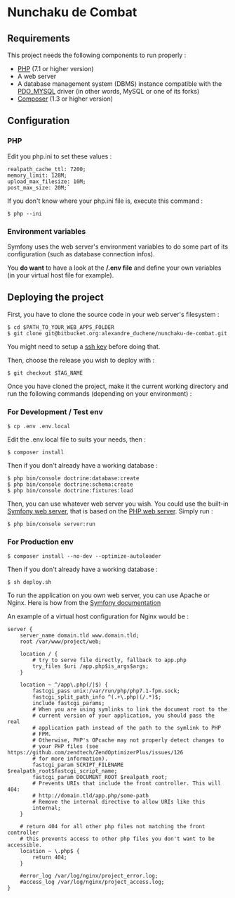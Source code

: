 # Nunchaku de Combat
## Requirements
This project needs the following components to run properly :
- [PHP](https://www.php.net/manual/fr/install.php) (7.1 or higher version)
- A web server
- A database management system (DBMS) instance compatible with the [PDO_MYSQL](https://www.php.net/manual/en/ref.pdo-mysql.php) driver (in other words, MySQL or one of its forks)
- [Composer](https://getcomposer.org/) (1.3 or higher version)


## Configuration
### PHP

Edit you php.ini to set these values :
```
realpath_cache_ttl: 7200;
memory_limit: 128M;
upload_max_filesize: 10M;
post_max_size: 20M;`
```

If you don't know where your php.ini file is, execute this command :

```
$ php --ini
```

### Environment variables
Symfony uses the web server's environment variables to do some part of its configuration (such as database connection infos).

You **do want** to have a look at the **/.env file** and define your own variables (in your virtual host file for example).

## Deploying the project
First, you have to clone the source code in your web server's filesystem :
```
$ cd $PATH_TO_YOUR_WEB_APPS_FOLDER
$ git clone git@bitbucket.org:alexandre_duchene/nunchaku-de-combat.git
```
You might need to setup a [ssh key](https://confluence.atlassian.com/bitbucket/set-up-an-ssh-key-728138079.html) before doing that.

Then, choose the release you wish to deploy with :
```
$ git checkout $TAG_NAME
```
Once you have cloned the project, make it the current working directory and run the following commands (depending on your environment) :

### For Development / Test env
```
$ cp .env .env.local
```
Edit the .env.local file to suits your needs, then :
```
$ composer install
```
Then if you don't already have a working database :
```
$ php bin/console doctrine:database:create
$ php bin/console doctrine:schema:create
$ php bin/console doctrine:fixtures:load
```
Then, you can use whatever web server you wish.
You could use the built-in [Symfony web server](https://symfony.com/doc/3.4/setup/symfony_server.html), that is based on the [PHP web server](https://www.php.net/manual/en/features.commandline.webserver.php).
Simply run :
```
$ php bin/console server:run
```

### For Production env
```
$ composer install --no-dev --optimize-autoloader
```
Then if you don't already have a working database :
```
$ sh deploy.sh
```

To run the application on you own web server, you can use Apache or Nginx. Here is how from the [Symfony documentation](https://symfony.com/doc/3.4/setup/web_server_configuration.html)

An example of a virtual host configuration for Nginx would be :
```
server {
    server_name domain.tld www.domain.tld;
    root /var/www/project/web;

    location / {
        # try to serve file directly, fallback to app.php
        try_files $uri /app.php$is_args$args;
    }

    location ~ ^/app\.php(/|$) {
        fastcgi_pass unix:/var/run/php/php7.1-fpm.sock;
        fastcgi_split_path_info ^(.+\.php)(/.*)$;
        include fastcgi_params;
        # When you are using symlinks to link the document root to the
        # current version of your application, you should pass the real
        # application path instead of the path to the symlink to PHP
        # FPM.
        # Otherwise, PHP's OPcache may not properly detect changes to
        # your PHP files (see https://github.com/zendtech/ZendOptimizerPlus/issues/126
        # for more information).
        fastcgi_param SCRIPT_FILENAME $realpath_root$fastcgi_script_name;
        fastcgi_param DOCUMENT_ROOT $realpath_root;
        # Prevents URIs that include the front controller. This will 404:
        # http://domain.tld/app.php/some-path
        # Remove the internal directive to allow URIs like this
        internal;
    }

    # return 404 for all other php files not matching the front controller
    # this prevents access to other php files you don't want to be accessible.
    location ~ \.php$ {
        return 404;
    }

    #error_log /var/log/nginx/project_error.log;
    #access_log /var/log/nginx/project_access.log;
}
```
